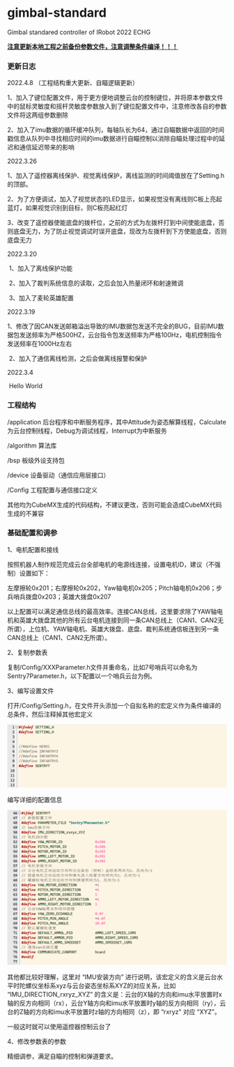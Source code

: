 # gimbal-standard
Gimbal standared controller of IRobot 2022 ECHG

**<u>注意更新本地工程之前备份参数文件，注意调整条件编译！！！</u>**

### 更新日志

2022.4.8 （工程结构重大更新、自瞄逻辑更新）

​	1、加入了键位配置文件，用于更方便地调整云台的控制键位，并将原本参数文件中的鼠标灵敏度和摇杆灵敏度参数放入到了键位配置文件中，注意修改各自的参数文件将这两组参数删除

​	2、加入了imu数据的循环缓冲队列，每轴队长为64，通过自瞄数据中返回的时间戳信息从队列中寻找相应时间的imu数据进行自瞄控制以消除自瞄处理过程中的延迟和通信延迟带来的影响

2022.3.26

​	1、加入了遥控器离线保护、视觉离线保护，离线监测的时间阈值放在了Setting.h的顶部。

​	2、为了方便调试，加入了视觉状态的LED显示，如果视觉没有离线则C板上亮起蓝灯，如果视觉识别到目标，则C板亮起红灯

​	3、改变了遥控器使能底盘的拨杆位，之前的方式为左拨杆打到中间使能底盘，否则底盘无力，为了防止视觉调试时误开底盘，现改为左拨杆到下方使能底盘，否则底盘无力

2022.3.20

​	1、加入了离线保护功能

​	2、加入了裁判系统信息的读取，之后会加入热量闭环和射速微调

​	3、加入了麦轮英雄配置

2022.3.19

​	1、修改了因CAN发送邮箱溢出导致的IMU数据包发送不完全的BUG，目前IMU数据包发送频率为严格500HZ，云台指令包发送频率为严格100Hz，电机控制指令发送频率在1000Hz左右

​	2、加入了通信离线检测，之后会做离线报警和保护

2022.3.4 

​	Hello World

### 工程结构

/application 后台程序和中断服务程序，其中Attitude为姿态解算线程，Calculate为云台控制线程，Debug为调试线程，Interrupt为中断服务

/algorithm 算法库

/bsp 板级外设支持包

/device 设备驱动（通信应用层接口）

/Config 工程配置与通信接口定义

其他均为CubeMX生成的代码结构，不建议更改，否则可能会造成CubeMX代码生成的不兼容



### 基础配置和调参

1、电机配置和接线

按照机器人制作规范完成云台全部电机的电源线连接，设置电机ID，建议（不强制）设置如下：

左摩擦轮0x201；右摩擦轮0x202，Yaw轴电机0x205；Pitch轴电机0x206；步兵哨兵拨盘0x203；英雄大拨盘0x207

以上配置可以满足通信总线的最高效率。连接CAN总线，这里要求除了YAW轴电机和英雄大拨盘其他的所有云台电机连接到同一条CAN总线上（CAN1、CAN2无所谓），上位机、YAW轴电机、英雄大拨盘、底盘、裁判系统通信板连到另一条CAN总线上（CAN1、CAN2无所谓）。



2、复制参数表

复制/Config/XXXParameter.h文件并重命名，比如7号哨兵可以命名为Sentry7Parameter.h，以下配置以一个哨兵云台为例。



3、编写设置文件

打开/Config/Setting.h，在文件开头添加一个自拟名称的宏定义作为条件编译的总条件，然后注释掉其他宏定义

![image1](/img/1.png)

编写详细的配置信息

![image1](/img/2.png)

其他都比较好理解，这里对 “IMU安装方向” 进行说明，该宏定义的含义是云台水平时陀螺仪坐标系xyz与云台姿态坐标系XYZ的对应关系，比如 “IMU_DIRECTION_rxryz_XYZ” 的含义是：云台的X轴的方向和imu水平放置时x轴的反方向相同（rx），云台Y轴方向和imu水平放置时y轴的反方向相同（ry），云台的Z轴的方向和imu水平放置时z轴的方向相同（z），即 “rxryz” 对应 “XYZ”。

一般这时就可以使用遥控器控制云台了



4、修改参数表的参数

精细调参，满足自瞄的控制和弹道要求。